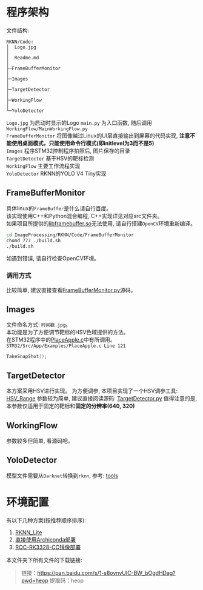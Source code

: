 # 程序架构
文件结构: 
```
RKNN/Code:
│  Logo.jpg
│  
│  Readme.md
│
├─FrameBufferMonitor
│
├─Images
│
├─TargetDetector
│
├─WorkingFlow
│
└─YoloDetector
```

`Logo.jpg`           为启动时显示的Logo
`main.py`            为入口函数, 随后调用`WorkingFlow/MainWorkingFlow.py`  
`FrameBufferMonitor` 将图像越过Linux的UI层直接输出到屏幕的代码实现, **注意不能使用桌面模式，只能使用命令行模式(即initlevel为3而不是5)**  
`Images`             程序STM32控制程序拍照后, 图片保存的目录  
`TargetDetector`     基于HSV的靶标检测  
`WorkingFlow`        主要工作流程实现  
`YoloDetector`       RKNN的YOLO V4 Tiny实现  

## FrameBufferMonitor
具体linux的`FrameBuffer`是什么请自行百度。  
该实现使用C++和Python混合编程, C++实现详见对应src文件夹。  
如果项目所提供的[libframebuffer.so](./Code/FrameBufferMonitor/lib/libframebuffer.so)无法使用, 请自行搭建`OpenCV`环境重新编译。 
```Bash
cd ImageProcessing/RKNN/Code/FrameBufferMonitor
chomd 777 ./build.sh
./build.sh
```
如遇到错误, 请自行检查OpenCV环境。  

### 调用方式
比较简单, 建议直接查看[FrameBufferMonitor.py](./Code/FrameBufferMonitor/FrameBufferMonitor.py)源码。  

## Images
文件命名方式: `时间戳.jpg`。  
本功能是为了方便调节靶标的HSV色域提供的方法。  
在STM32程序中的[PlaceApple.c](../../STM32/Src/App/Examples/PlaceApple.c)中有所调用。  
`STM32/Src/App/Examples/PlaceApple.c Line 121`
```C
TakeSnapShot();
```

## TargetDetector
本方案采用HSV进行实现。
为方便调参, 本项目实现了一个HSV调参工具: [HSV_Range](https://github.com/h13-0/HSV-Range)
参数较为简单, 建议直接阅读源码: [TargetDetector.py](./Code/TargetDetector/TargetDetector.py)
值得注意的是, 本参数仅适用于固定的靶标和**固定的分辨率(640, 320)**

## WorkingFlow
参数较多但简单, 看源码吧。

## YoloDetector
模型文件需要从`Darknet`转换到`rknn`, 参考: [tools](../YoloV4Tiny/tools/Readme.md)

# 环境配置
有以下几种方案(按推荐顺序排序):
1. [RKNN_Lite](https://github.com/rockchip-linux/rknn-toolkit/tree/master/rknn-toolkit-lite/packages)
2. [直接使用Archiconda部署](./Environment/RK3328_env/Readme.md)
3. [ROC-RK3328-CC镜像部署](./Environment/ROC-RK3328-CC-Images/Readme.md)

本文件夹下所有文件的下载链接:  
> 链接：https://pan.baidu.com/s/1-s8oynvUIC-BW_bOgdHDag?pwd=heop 
> 提取码：heop
